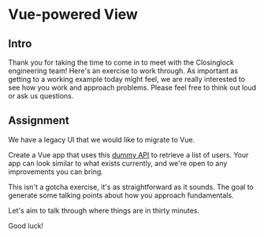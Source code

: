 # Vue-powered View

## Intro

Thank you for taking the time to come in to meet with the Closinglock engineering team! Here's an exercise to work through. As important as getting to a working example today might feel, we are really interested to see how you work and approach problems. Please feel free to think out loud or ask us questions.

## Assignment

We have a legacy UI that we would like to migrate to Vue.

Create a Vue app that uses this [dummy API](https://dummyjson.com/users) to retrieve a list of users. Your app can look similar to what exists currently, and we're open to any improvements you can bring.

This isn't a gotcha exercise, it's as straightforward as it sounds. The goal to generate some talking points about how you approach fundamentals.

Let's aim to talk through where things are in thirty minutes.

Good luck!
